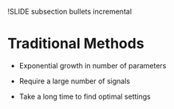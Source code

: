 !SLIDE subsection bullets incremental

# Traditional Methods

* Exponential growth in number of parameters

* Require a large number of signals

* Take a long time to find optimal settings

